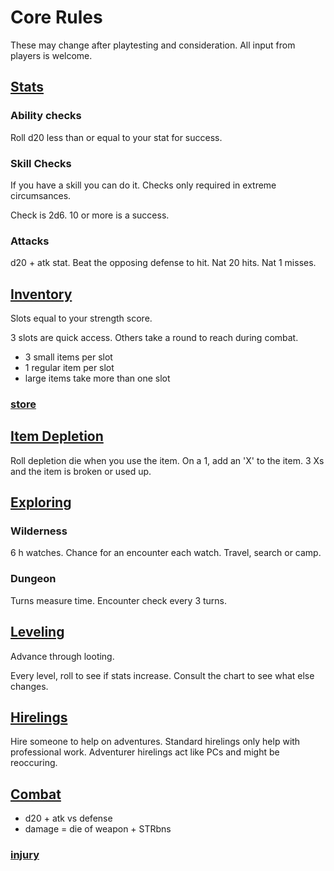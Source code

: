 # Core Rules

These may change after playtesting and consideration. 
All input from players is welcome.

## [Stats](stats.md)

### Ability checks

Roll d20 less than or equal to your stat for success.

### Skill Checks

If you have a skill you can do it. 
Checks only required in extreme circumsances.

Check is 2d6. 10 or more is a success. 

### Attacks

d20 + atk stat. Beat the opposing defense to hit.
Nat 20 hits.
Nat 1 misses.

## [Inventory](inventory.md)

Slots equal to your strength score.

3 slots are quick access. Others take a round to reach during combat.

- 3 small items per slot
- 1 regular item per slot
- large items take more than one slot

### [store](../store.md)

## [Item Depletion](depletion.md)

Roll depletion die when you use the item.
On a 1, add an 'X' to the item. 
3 Xs and the item is broken or used up.

## [Exploring](exploration.md)

### Wilderness

6 h watches. 
Chance for an encounter each watch. 
Travel, search or camp.

### Dungeon

Turns measure time. Encounter check every 3 turns. 

## [Leveling](level.md)

Advance through looting.

Every level, roll to see if stats increase. 
Consult the chart to see what else changes.

## [Hirelings](hirelings.md)

Hire someone to help on adventures.
Standard hirelings only help with professional work. 
Adventurer hirelings act like PCs and might be reoccuring.

## [Combat](combat.md)
    
- d20 + atk vs defense
- damage = die of weapon + STRbns

### [injury](DeathDismemberment.md)


